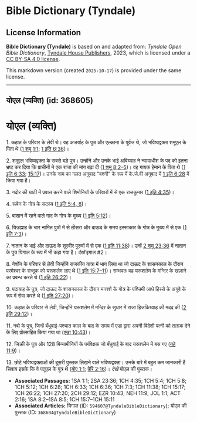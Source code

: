 # Bible Dictionary (Tyndale)

## License Information

**Bible Dictionary (Tyndale)** is based on and adapted from: _Tyndale Open Bible Dictionary_, [Tyndale House Publishers](https://tyndaleopenresources.com/), 2023, which is licensed under a [CC BY-SA 4.0 license](https://creativecommons.org/licenses/by-sa/4.0/legalcode.en).

This markdown version (created `2025-10-17`) is provided under the same license.



--------------------------------

## योएल (व्यक्ति) (id: 368605)

योएल (व्यक्ति)
==============

1\. कहात के परिवार के लेवी थे। वह अजर्याह के पुत्र और एल्काना के पूर्वज थे, जो भविष्यद्वक्ता शमूएल के पिता थे ([1 शमू 1:1](https://ref.ly/1Sam1:1); [1 इति 6:36](https://ref.ly/1Chr6:36))।

2\. शमूएल भविष्यद्वक्ता के सबसे बड़े पुत्र। उन्होंने और उनके भाई अबिय्याह ने न्यायाधीश के पद को इतना भ्रष्ट कर दिया कि प्राचीनों ने एक राजा की मांग बढ़ा दी ([1 शमू 8:2–5](https://ref.ly/1Sam8:2-1Sam8:5))। वह गायक हेमान के पिता थे ([1 इति 6:33](https://ref.ly/1Chr6:33); [15:17](https://ref.ly/1Chr15:7))। उनके नाम का गलत अनुवाद "वश्नी" के रूप में के.जे.वी अनुवाद में [1 इति 6:28](https://ref.ly/1Chr6:33) में किया गया है।

3\. गदोर की घाटी में प्रवास करने वाले शिमोनियों के परिवारों में से एक राजकुमार ([1 इति 4:35](https://ref.ly/1Chr4:35))।

4\. रूबेन के गोत्र के सदस्य ([1 इति 5:4, 8](https://ref.ly/1Chr5:4,1Chr5:8))।

5\. बाशान में रहने वाले गाद के गोत्र के मुख्य ([1 इति 5:12](https://ref.ly/1Chr5:12))।

6\. यिज्रह्याह के चार नामित पुत्रों में से तीसरा और दाऊद के समय इस्साकार के गोत्र के मुख्य में से एक ([1 इति 7:3](https://ref.ly/1Chr7:3))।

7\. नातान के भाई और दाऊद के शूरवीर पुरुषों में से एक ([1 इति 11:38](https://ref.ly/1Chr11:38))। उन्हें [2 शमू 23:36](https://ref.ly/2Sam23:36) में नातान के पुत्र यिगाल के रूप में भी कहा गया है। *देखें* इगाल \#2।

8\. गेर्शोन के परिवार से लेवी जिन्होंने राजकीय यात्रा में भाग लिया था जो दाऊद के शासनकाल के दौरान परमेश्वर के सन्दूक को यरूशलेम लाए थे ([1 इति 15:7–11](https://ref.ly/1Chr15:7-1Chr15:11))। सम्भवतः वह यरूशलेम के मन्दिर के खज़ाने का प्रबन्ध करते थे ([1 इति 26:22](https://ref.ly/1Chr26:22))।

9\. पदायाह के पुत्र, जो दाऊद के शासनकाल के दौरान मनश्शे के गोत्र के पश्चिमी आधे हिस्से के अगुवे के रूप में सेवा करते थे ([1 इति 27:20](https://ref.ly/1Chr27:20))।

10\. कहात के परिवार से लेवी, जिन्होंने यरूशलेम में मन्दिर के सुधार में राजा हिजकिय्याह की मदद की ([2 इति 29:12](https://ref.ly/2Chr29:12))। 

11\. नबो के पुत्र, जिन्हें बँधुवाई\-पश्चात काल के बाद के समय में एज्रा द्वारा अपनी विदेशी पत्नी को तलाक देने के लिए प्रोत्साहित किया गया था ([एज्रा 10:43](https://ref.ly/Ezra10:43))।

12\. जिक्री के पुत्र और 128 बिन्यामीनियों के पर्यवेक्षक जो बँधुवाई के बाद यरूशलेम में बस गए ([नहे 11:9](https://ref.ly/Neh11:9))।

13\. छोटे भविष्यद्वक्ताओं की दूसरी पुस्तक लिखने वाले भविष्यद्वक्ता। उनके बारे में बहुत कम जानकारी है सिवाय इसके कि वे पतूएल के पुत्र थे ([योए 1:1](https://ref.ly/Joel1:1); [प्रेरि 2:16](https://ref.ly/Acts2:16))। *देखें* योएल की पुस्तक।

* **Associated Passages:** 1SA 1:1; 2SA 23:36; 1CH 4:35; 1CH 5:4; 1CH 5:8; 1CH 5:12; 1CH 6:28; 1CH 6:33; 1CH 6:36; 1CH 7:3; 1CH 11:38; 1CH 15:17; 1CH 26:22; 1CH 27:20; 2CH 29:12; EZR 10:43; NEH 11:9; JOL 1:1; ACT 2:16; 1SA 8:2–1SA 8:5; 1CH 15:7–1CH 15:11
* **Associated Articles:** यिगाल (ID: `594607@TyndaleBibleDictionary`); योएल की पुस्तक (ID: `368604@TyndaleBibleDictionary`)

